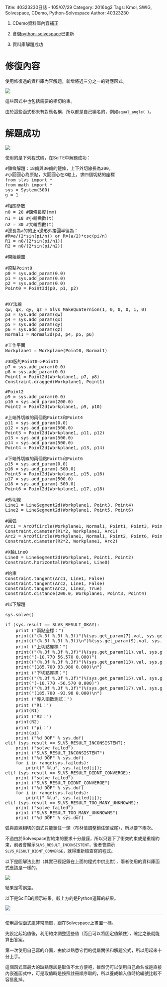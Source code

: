 Title: 40323230日誌 - 105/07/29
Category: 2016bg2
Tags: Kmol, SWIG, Solvespace, CDemo, Python-Solvespace
Author: 40323230


1. CDemo資料庫內容補正

1. 倉儲[python-solvespace](https://github.com/40323230/python-solvespace"github.com")已更新

1. 資料庫解題成功

<!-- PELICAN_END_SUMMARY -->

修復內容
===

使用修復過的資料庫內容解題，新增將近三分之一的對應函式。

<img src="http://i.imgur.com/7iQxUpJ.jpg" >

這些函式中也包括需要的相切約束。

由於這些函式都未有對應名稱，所以都是自己編名的，例如`equal_angle( )`。

解題成功
===

<img src="http://i.imgur.com/XddGS1n.jpg" >

使用的是下列程式碼，在SciTE中解題成功：

<pre class="brush: python">
#鍊條解題：18齒與30齒的鏈條，上下外切線長為200。
#小圓圓心為原點，大圓圓心在X軸上，求四個切點的座標
from slvs import *
from math import *
sys = System(500)
g = 1

#相關參數
n0 = 20 #鍊條長度(mm)
n1 = 18 #小輪齒數(t)
n2 = 30 #大輪齒數(t)
#邊長為a的的正n邊形外接圓半徑為：
#R=a/(2*sin(pi/n)) or R=(a/2)*csc(pi/n)
R1 = n0/(2*sin(pi/n1))
R2 = n0/(2*sin(pi/n2))

#開始繪圖

#原點Point0
p0 = sys.add_param(0.0)
p1 = sys.add_param(0.0)
p2 = sys.add_param(0.0)
Point0 = Point3d(p0, p1, p2)


#XY法線
qw, qx, qy, qz = Slvs_MakeQuaternion(1, 0, 0, 0, 1, 0)
p3 = sys.add_param(qw)
p4 = sys.add_param(qx)
p5 = sys.add_param(qy)
p6 = sys.add_param(qz)
Normal1 = Normal3d(p3, p4, p5, p6)

#工作平面
Workplane1 = Workplane(Point0, Normal1)

#3D版的Point0=>Point1
p7 = sys.add_param(0.0)
p8 = sys.add_param(0.0)
Point1 = Point2d(Workplane1, p7, p8)
Constraint.dragged(Workplane1, Point1)

#Point2
p9 = sys.add_param(0.0)
p10 = sys.add_param(200.0)
Point2 = Point2d(Workplane1, p9, p10)

#上端外切線的兩個點Point3和Point4
p11 = sys.add_param(0.0)
p12 = sys.add_param(500.0)
Point3 = Point2d(Workplane1, p11, p12)
p13 = sys.add_param(500.0)
p14 = sys.add_param(500.0)
Point4 = Point2d(Workplane1, p13, p14)

#下端外切線的兩個點Point5和Point6
p15 = sys.add_param(0.0)
p16 = sys.add_param(-500.0)
Point5 = Point2d(Workplane1, p15, p16)
p17 = sys.add_param(500.0)
p18 = sys.add_param(-500.0)
Point6 = Point2d(Workplane1, p17, p18)

#外切線
Line1 = LineSegment2d(Workplane1, Point3, Point4)
Line2 = LineSegment2d(Workplane1, Point5, Point6)

#圓弧
Arc1 = ArcOfCircle(Workplane1, Normal1, Point1, Point3, Point5)
Constraint.diameter(R1*2, Workplane1, Arc1)
Arc2 = ArcOfCircle(Workplane1, Normal1, Point2, Point6, Point4)
Constraint.diameter(R2*2, Workplane1, Arc2)

#X軸Line0
Line0 = LineSegment2d(Workplane1, Point1, Point2)
Constraint.horizontal(Workplane1, Line0)

#約束
Constraint.tangent(Arc1, Line1, False)
Constraint.tangent(Arc2, Line1, False)
Constraint.tangent(Arc2, Line2, True)
Constraint.distance(200.0, Workplane1, Point3, Point4)

#以下解題

sys.solve()

if (sys.result == SLVS_RESULT_OKAY):
    print ("兩點座標：")
    print(("(%.3f %.3f %.3f)")%(sys.get_param(7).val, sys.get_param(8).val, sys.get_param(2).val))
    print(("(%.3f %.3f %.3f)\n")%(sys.get_param(9).val, sys.get_param(10).val, sys.get_param(2).val))
    print ("上切點座標：")
    print(("(%.3f %.3f %.3f)")%(sys.get_param(11).val, sys.get_param(12).val, sys.get_param(2).val))
    print("(-10.770 56.570 0.000)")
    print(("(%.3f %.3f %.3f)")%(sys.get_param(13).val, sys.get_param(14).val, sys.get_param(2).val))
    print("(185.700 93.980 0.000)\n")
    print ("下切點座標：")
    print(("(%.3f %.3f %.3f)")%(sys.get_param(15).val, sys.get_param(16).val, sys.get_param(2).val))
    print("(-10.770 -56.570 0.000)")
    print(("(%.3f %.3f %.3f)")%(sys.get_param(17).val, sys.get_param(18).val, sys.get_param(2).val))
    print("(185.700 -93.98 0.000)\n")
    print ("導入函數測試：")
    print ("R1：")
    print(R1)
    print ("R2：")
    print(R2)
    print ("pi：")
    print(pi)
    print ("%d DOF" % sys.dof)
elif (sys.result == SLVS_RESULT_INCONSISTENT):
    print ("solve failed")
    print ("SLVS_RESULT_INCONSISTENT")
    print ("%d DOF" % sys.dof)
    for i in range(sys.faileds):
        print(" %lu", sys.failed[i]);
elif (sys.result == SLVS_RESULT_DIDNT_CONVERGE):
    print ("solve failed")
    print ("SLVS_RESULT_DIDNT_CONVERGE")
    print ("%d DOF" % sys.dof)
    for i in range(sys.faileds):
        print(" %lu", sys.failed[i]);
elif (sys.result == SLVS_RESULT_TOO_MANY_UNKNOWNS):
    print ("solve failed")
    print ("SLVS_RESULT_TOO_MANY_UNKNOWNS")
    print ("%d DOF" % sys.dof)
</pre>

弧與直線相切的函式只能鎖住一頭（布林值調整鎖住頭或尾），所以要下兩次。

不過由於Solvespace對約束的要求十分嚴謹，所以只要下了衝突約束或是重複約束，前者會顯示`SLVS_RESULT_INCONSISTENT`，後者會顯示`SLVS_RESULT_DIDNT_CONVERGE`，就得重新檢查寫的程式。

以下是圖解法比對（其實已經記錄在上面的程式中供比對），兩者使用的資料庫函式應該是一樣的。

<img src="http://i.imgur.com/FWVqdhW.jpg" >

結果是零誤差。

以下是SciTE的顯示結果，較上方的是Python運算的結果。

<img src="http://i.imgur.com/iqkIH4L.jpg" >

<hr>

使用這個函式庫非常簡單，跟在Solvespace上畫圖一樣。

先設定起始值後，利用約束調整這些值（而且可以將固定值鎖住），確定之後就能算出答案。

第一次使用自己寫的介面，由於以熟悉它們的從屬關係和解題公式，所以用起來十分上手。

這個函式庫最大的缺點應該是取值不太方便吧，雖然仍可以使用自己命名或是直接內嵌進函式中，可是取值時是按照註冊順序取的，所以養成輸入值時給編號比較不容易亂掉。